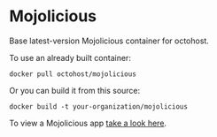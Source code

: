 Mojolicious
=========

Base latest-version Mojolicious container for octohost.

To use an already built container:

`docker pull octohost/mojolicious`

Or you can build it from this source:

`docker build -t your-organization/mojolicious`

To view a Mojolicious app [take a look here](https://github.com/octohost/mojolicious-app).
